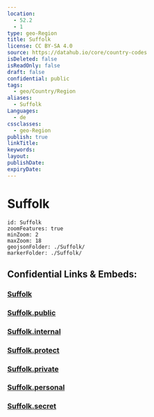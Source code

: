 ```yaml
---
location:
  - 52.2
  - 1
type: geo-Region
title: Suffolk
license: CC BY-SA 4.0
source: https://datahub.io/core/country-codes
isDeleted: false
isReadOnly: false
draft: false
confidential: public
tags:
  - geo/Country/Region
aliases:
  - Suffolk
Languages:
  - de
cssclasses:
  - geo-Region
publish: true
linkTitle:
keywords:
layout:
publishDate:
expiryDate:
---
```


# Suffolk

```leaflet
id: Suffolk
zoomFeatures: true 
minZoom: 2 
maxZoom: 18
geojsonFolder: ./Suffolk/
markerFolder: ./Suffolk/
```


## Confidential Links & Embeds: 

### [Suffolk](/_Standards/Earth/Continent/Europe/Europe~North/UK/England/Regions~England/East_of_England/Suffolk.md) 

### [Suffolk.public](/_public/Earth/Continent/Europe/Europe~North/UK/England/Regions~England/East_of_England/Suffolk.public.md) 

### [Suffolk.internal](/_internal/Earth/Continent/Europe/Europe~North/UK/England/Regions~England/East_of_England/Suffolk.internal.md) 

### [Suffolk.protect](/_protect/Earth/Continent/Europe/Europe~North/UK/England/Regions~England/East_of_England/Suffolk.protect.md) 

### [Suffolk.private](/_private/Earth/Continent/Europe/Europe~North/UK/England/Regions~England/East_of_England/Suffolk.private.md) 

### [Suffolk.personal](/_personal/Earth/Continent/Europe/Europe~North/UK/England/Regions~England/East_of_England/Suffolk.personal.md) 

### [Suffolk.secret](/_secret/Earth/Continent/Europe/Europe~North/UK/England/Regions~England/East_of_England/Suffolk.secret.md)

